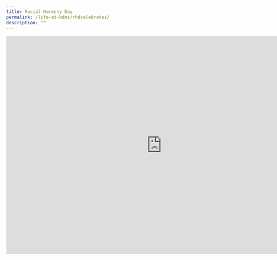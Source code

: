 ```yaml
---
title: Racial Harmony Day
permalink: /life-at-bdms/rhdcelebrates/
description: ""
---
```




<iframe allowfullscreen="true" height="589" width="840" frameborder="0" src="https://docs.google.com/presentation/d/e/2PACX-1vSsWXS1KuWGYTjBvbFneLNhd_LUwSyeLhQNpwngHglRIGd5BJL48_f7RP-DTCOsDqj0l9OyX9hXsnmg/embed?start=true&amp;loop=true&amp;delayms=3000"></iframe>